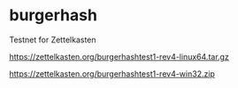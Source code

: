# burgerhash
Testnet for Zettelkasten

https://zettelkasten.org/burgerhashtest1-rev4-linux64.tar.gz

https://zettelkasten.org/burgerhashtest1-rev4-win32.zip
